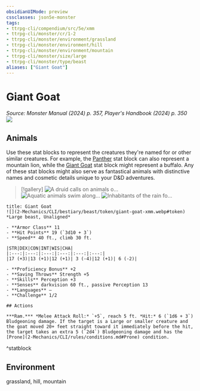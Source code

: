 ```yaml
---
obsidianUIMode: preview
cssclasses: json5e-monster
tags:
- ttrpg-cli/compendium/src/5e/xmm
- ttrpg-cli/monster/cr/1-2
- ttrpg-cli/monster/environment/grassland
- ttrpg-cli/monster/environment/hill
- ttrpg-cli/monster/environment/mountain
- ttrpg-cli/monster/size/large
- ttrpg-cli/monster/type/beast
aliases: ["Giant Goat"]
---
```

# Giant Goat
*Source: Monster Manual (2024) p. 357, Player's Handbook (2024) p. 350*  
![](2-Mechanics/CLI/bestiary/beast/img/giant-goat.webp#right)

## Animals

Use these stat blocks to represent the creatures they're named for or other similar creatures. For example, the [Panther](2-Mechanics/CLI/bestiary/beast/panther-xmm.md) stat block can also represent a mountain lion, while the [Giant Goat](2-Mechanics/CLI/bestiary/beast/giant-goat-xmm.md) stat block might represent a buffalo. Any of these stat blocks might also serve as fantastical animals with distinctive names and cosmetic details unique to your D&D adventures.

> [!gallery]
![A druid calls on animals o...](2-Mechanics/CLI/bestiary/beast/img/animals-hills-and-mountains.webp "A druid calls on animals of the hills and mountains to aid her cause")
![Aquatic animals swim along...](2-Mechanics/CLI/bestiary/beast/img/animals-aquatic.webp "Aquatic animals swim alongside a druid exploring the sea")
![Inhabitants of the rain fo...](2-Mechanics/CLI/bestiary/beast/img/animals-rainforest.webp "Inhabitants of the rain forest answer a druid's summons")

```ad-statblock
title: Giant Goat
![](2-Mechanics/CLI/bestiary/beast/token/giant-goat-xmm.webp#token)
*Large beast, Unaligned*

- **Armor Class** 11 
- **Hit Points** 19 (`3d10 + 3`) 
- **Speed** 40 ft., climb 30 ft.

|STR|DEX|CON|INT|WIS|CHA|
|:---:|:---:|:---:|:---:|:---:|:---:|
|17 (+3)|13 (+1)|12 (+1)| 3 (-4)|12 (+1)| 6 (-2)|

- **Proficiency Bonus** +2
- **Saving Throws** Strength +5
- **Skills** Perception +3
- **Senses** darkvision 60 ft., passive Perception 13
- **Languages** —
- **Challenge** 1/2

## Actions

***Ram.*** *Melee Attack Roll:* `+5`, reach 5 ft. *Hit:* 6 (`1d6 + 3`) Bludgeoning damage. If the target is a Large or smaller creature and the goat moved 20+ feet straight toward it immediately before the hit, the target takes an extra 5 (`2d4`) Bludgeoning damage and has the [Prone](2-Mechanics/CLI/rules/conditions.md#Prone) condition.
```
^statblock

## Environment

grassland, hill, mountain